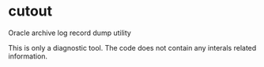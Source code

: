 # cutout
Oracle archive log record dump utility

This is only a diagnostic tool. The code does not contain any interals related information.
